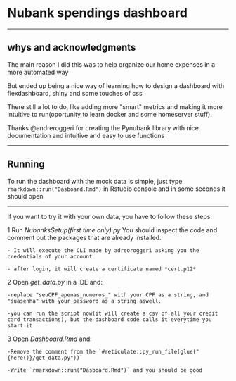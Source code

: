 # Nubank spendings dashboard
----------------------------------------------------------------

**whys and acknowledgments**
----------------------------------------------------------------

The main reason I did this was to help organize our home expenses in a more automated way

But ended up being a nice way of learning how to design a dashboard with flexdashboard, shiny and some touches of css

There still a lot to do, like adding more "smart" metrics and making it more intuitive to run(oportunity to learn docker and some homeserver stuff).

Thanks @andreroggeri for creating the Pynubank library with nice documentation and intuitive and easy to use functions 

----------------------------------------------------------------

**Running**
----------------------------------------------------------------

To run the dashboard with the mock data is simple, just type `rmarkdown::run("Dasboard.Rmd")` in Rstudio console and in some seconds it should open

--------------------------------------------------------------

If you want to try it with your own data, you have to follow these steps:


1 Run *NubanksSetup(first time only).py* You should inspect the code and comment out the packages that are already installed.

	- It will execute the CLI made by adreoroggeri asking you the credentials of your account

	- after login, it will create a certificate named *cert.p12*


2 Open *get_data.py* in a IDE and:

	-replace "seuCPF_apenas_numeros_" with your CPF as a string, and "suasenha" with your password as a string aswell. 

	-you can run the script now(it will create a csv of all your credit card transactions), but the dashboard code calls it everytime you start it 


3 Open *Dashboard.Rmd* and:

	-Remove the comment from the `#reticulate::py_run_file(glue("{here()}/get_data.py"))`

	-Write `rmarkdown::run("Dasboard.Rmd")` and you should be good

	